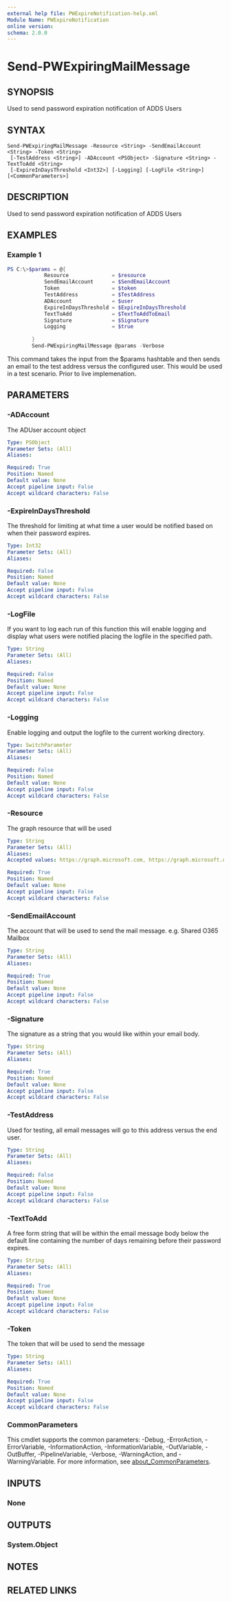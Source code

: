 ```yaml
---
external help file: PWExpireNotification-help.xml
Module Name: PWExpireNotification
online version:
schema: 2.0.0
---
```


# Send-PWExpiringMailMessage

## SYNOPSIS
Used to send password expiration notification of ADDS Users

## SYNTAX

```
Send-PWExpiringMailMessage -Resource <String> -SendEmailAccount <String> -Token <String>
 [-TestAddress <String>] -ADAccount <PSObject> -Signature <String> -TextToAdd <String>
 [-ExpireInDaysThreshold <Int32>] [-Logging] [-LogFile <String>] [<CommonParameters>]
```

## DESCRIPTION
Used to send password expiration notification of ADDS Users

## EXAMPLES

### Example 1
```powershell
PS C:\>$params = @{
            Resource              = $resource
            SendEmailAccount      = $SendEmailAccount
            Token                 = $token
            TestAddress           = $TestAddress
            ADAccount             = $user
            ExpireInDaysThreshold = $ExpireInDaysThreshold
            TextToAdd             = $TextToAddToEmail
            Signature             = $Signature
            Logging               = $true
            
        }
        Send-PWExpiringMailMessage @params -Verbose
```

This command takes the input from the $params hashtable and then sends an email to the test address versus the configured user. This would be used in a test scenario. Prior to live implemenation. 

## PARAMETERS

### -ADAccount
The ADUser account object

```yaml
Type: PSObject
Parameter Sets: (All)
Aliases:

Required: True
Position: Named
Default value: None
Accept pipeline input: False
Accept wildcard characters: False
```

### -ExpireInDaysThreshold
The threshold for limiting at what time a user would be notified based on when their password expires.

```yaml
Type: Int32
Parameter Sets: (All)
Aliases:

Required: False
Position: Named
Default value: None
Accept pipeline input: False
Accept wildcard characters: False
```

### -LogFile
If you want to log each run of this function this will enable logging and display what users were notified placing the logfile in the specified path. 

```yaml
Type: String
Parameter Sets: (All)
Aliases:

Required: False
Position: Named
Default value: None
Accept pipeline input: False
Accept wildcard characters: False
```

### -Logging
Enable logging and output the logfile to the current working directory.

```yaml
Type: SwitchParameter
Parameter Sets: (All)
Aliases:

Required: False
Position: Named
Default value: None
Accept pipeline input: False
Accept wildcard characters: False
```

### -Resource
The graph resource that will be used

```yaml
Type: String
Parameter Sets: (All)
Aliases:
Accepted values: https://graph.microsoft.com, https://graph.microsoft.us, https://dod-graph.microsoft.us

Required: True
Position: Named
Default value: None
Accept pipeline input: False
Accept wildcard characters: False
```

### -SendEmailAccount
The account that will be used to send the mail message. e.g. Shared O365 Mailbox

```yaml
Type: String
Parameter Sets: (All)
Aliases:

Required: True
Position: Named
Default value: None
Accept pipeline input: False
Accept wildcard characters: False
```

### -Signature
The signature as a string that you would like within your email body.

```yaml
Type: String
Parameter Sets: (All)
Aliases:

Required: True
Position: Named
Default value: None
Accept pipeline input: False
Accept wildcard characters: False
```

### -TestAddress
Used for testing, all email messages will go to this address versus the end user.

```yaml
Type: String
Parameter Sets: (All)
Aliases:

Required: False
Position: Named
Default value: None
Accept pipeline input: False
Accept wildcard characters: False
```

### -TextToAdd
A free form string that will be within the email message body below the default line containing the number of days remaining before their password expires. 

```yaml
Type: String
Parameter Sets: (All)
Aliases:

Required: True
Position: Named
Default value: None
Accept pipeline input: False
Accept wildcard characters: False
```

### -Token
The token that will be used to send the message

```yaml
Type: String
Parameter Sets: (All)
Aliases:

Required: True
Position: Named
Default value: None
Accept pipeline input: False
Accept wildcard characters: False
```

### CommonParameters
This cmdlet supports the common parameters: -Debug, -ErrorAction, -ErrorVariable, -InformationAction, -InformationVariable, -OutVariable, -OutBuffer, -PipelineVariable, -Verbose, -WarningAction, and -WarningVariable. For more information, see [about_CommonParameters](http://go.microsoft.com/fwlink/?LinkID=113216).

## INPUTS

### None

## OUTPUTS

### System.Object
## NOTES

## RELATED LINKS

